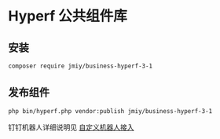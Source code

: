 # Hyperf 公共组件库

## 安装

```bash
composer require jmiy/business-hyperf-3-1
```

## 发布组件

```bash
php bin/hyperf.php vendor:publish jmiy/business-hyperf-3-1
```

钉钉机器人详细说明见 [自定义机器人接入](https://developers.dingtalk.com/document/robots/custom-robot-access)
